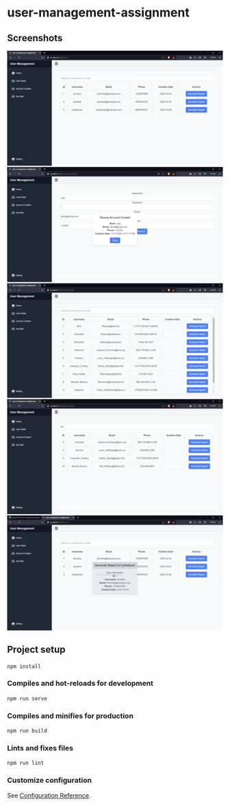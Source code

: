 # user-management-assignment

## Screenshots

![alt-text-1](/img/1.png "title-1") ![alt-text-2](/img/2.png "title-2")
![alt-text-1](/img/3.png "title-1") ![alt-text-2](/img/4.png "title-2")
![alt-text-1](/img/5.png "title-1")

## Project setup
```
npm install
```

### Compiles and hot-reloads for development
```
npm run serve
```

### Compiles and minifies for production
```
npm run build
```

### Lints and fixes files
```
npm run lint
```

### Customize configuration
See [Configuration Reference](https://cli.vuejs.org/config/).
